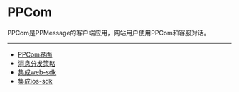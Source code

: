 # PPCom

PPCom是PPMessage的客户端应用，网站用户使用PPCom和客服对话。

------

* [PPCom界面](./interface.md)
* [消息分发策略](./message-dispatch.md)
* [集成web-sdk](./web-sdk.md)
* [集成ios-sdk](./ios-sdk.md)

